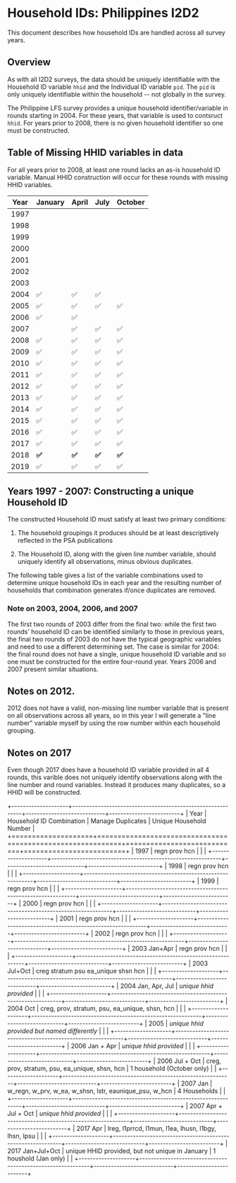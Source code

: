 # Household IDs: Philippines I2D2

This document describes how household IDs are handled across all survey years.

## Overview

As with all I2D2 surveys, the data should be uniquely identifiable with the Household ID variable `hhid` and the Individual ID variable `pid`. The `pid` is only uniquely identifiable within the household -- not globally in the survey.

The Philippine LFS survey provides a unique household identifier/variable in rounds starting in 2004. For these years, that variable is used to contsruct `hhid`. For years prior to 2008, there is no given household identifier so one must be constructed.

## Table of Missing HHID variables in data

For all years prior to 2008, at least one round lacks an as-is household ID variable. Manual HHID construction will occur for these rounds with missing HHID variables.

| Year | January | April | July  | October |
|------|---------|-------|-------|---------|
| 1997 |         |       |       |         |
| 1998 |         |       |       |         |
| 1999 |         |       |       |         |
| 2000 |         |       |       |         |
| 2001 |         |       |       |         |
| 2002 |         |       |       |         |
| 2003 |         |       |       |         |
| 2004 | ✅       | ✅     | ✅     |         |
| 2005 | ✅       | ✅     | ✅     | ✅       |
| 2006 | ✅       | ✅     |       |         |
| 2007 |         | ✅     | ✅     | ✅       |
| 2008 | ✅       | ✅     | ✅     | ✅       |
| 2009 | ✅       | ✅     | ✅     | ✅       |
| 2010 | ✅       | ✅     | ✅     | ✅       |
| 2011 | ✅       | ✅     | ✅     | ✅       |
| 2012 | ✅       | ✅     | ✅     | ✅       |
| 2013 | ✅       | ✅     | ✅     | ✅       |
| 2014 | ✅       | ✅     | ✅     | ✅       |
| 2015 | ✅       | ✅     | ✅     | ✅       |
| 2016 | ✅       | ✅     | ✅     | ✅       |
| 2017 | ✅       | ✅     | ✅     | ✅       |
| 2018 | **✅**   | **✅** | **✅** | **✅**   |
| 2019 | ✅       | ✅     | ✅     | ✅       |

## Years 1997 - 2007: Constructing a unique Household ID

The constructed Household ID must satisfy at least two primary conditions:

1.  The household groupings it produces should be at least descriptively reflected in the PSA publications

2.  The Household ID, along with the given line number variable, should uniquely identify all observations, minus obvious duplicates.

The following table gives a list of the variable combinations used to determine unique household IDs in each year and the resulting number of households that combination generates if/once duplicates are removed.

### Note on 2003, 2004, 2006, and 2007

The first two rounds of 2003 differ from the final two: while the first two rounds' household ID can be identified similarly to those in previous years, the final two rounds of 2003 do not have the typical geographic variables and need to use a different determining set. The case is similar for 2004: the final round does not have a single, unique household ID variable and so one must be constructed for the entire four-round year. Years 2006 and 2007 present similar situations.

## Notes on 2012.
2012 does not have a valid, non-missing line number variable that is present on all observations across all years, so in this year I will generate a "line number" variable myself by using the row number within each household grouping.

## Notes on 2017
Even though 2017 does have a household ID variable provided in all 4 rounds, this varible does not uniquely identify observations along with the line number and round variables. Instead it produces many duplicates, so a HHID will be constructed.

+--------------------+------------------------------------------------------------+----------------------------+-------------------------+
| Year               | Household ID Combination                                   | Manage Duplicates          | Unique Household Number |
+====================+============================================================+============================+=========================+
| 1997               | regn prov hcn                                              |                            |                         |
+--------------------+------------------------------------------------------------+----------------------------+-------------------------+
| 1998               | regn prov hcn                                              |                            |                         |
+--------------------+------------------------------------------------------------+----------------------------+-------------------------+
| 1999               | regn prov hcn                                              |                            |                         |
+--------------------+------------------------------------------------------------+----------------------------+-------------------------+
| 2000               | regn prov hcn                                              |                            |                         |
+--------------------+------------------------------------------------------------+----------------------------+-------------------------+
| 2001               | regn prov hcn                                              |                            |                         |
+--------------------+------------------------------------------------------------+----------------------------+-------------------------+
| 2002               | regn prov hcn                                              |                            |                         |
+--------------------+------------------------------------------------------------+----------------------------+-------------------------+
| 2003 Jan+Apr       | regn prov hcn                                              |                            |                         |
+--------------------+------------------------------------------------------------+----------------------------+-------------------------+
| 2003 Jul+Oct       | creg stratum psu ea_unique shsn hcn                        |                            |                         |
+--------------------+------------------------------------------------------------+----------------------------+-------------------------+
| 2004 Jan, Apr, Jul | *unique hhid provided*                                     |                            |                         |
+--------------------+------------------------------------------------------------+----------------------------+-------------------------+
| 2004 Oct           | creg, prov, stratum, psu, ea_unique, shsn, hcn             |                            |                         |
+--------------------+------------------------------------------------------------+----------------------------+-------------------------+
| 2005               | *unique hhid provided but named differently*               |                            |                         |
+--------------------+------------------------------------------------------------+----------------------------+-------------------------+
| 2006 Jan + Apr     | *unique hhid provided*                                     |                            |                         |
+--------------------+------------------------------------------------------------+----------------------------+-------------------------+
| 2006 Jul + Oct     | creg, prov, stratum, psu, ea_unique, shsn, hcn             | 1 household (October only) |                         |
+--------------------+------------------------------------------------------------+----------------------------+-------------------------+
| 2007 Jan           | w_regn, w_prv, w_ea, w_shsn, lstr, eaunique_psu, w_hcn | 4 Households               |                         |
+--------------------+------------------------------------------------------------+----------------------------+-------------------------+
| 2007 Apr + Jul + Oct | *unique hhid provided* |              						|                         |
+--------------------+------------------------------------------------------------+----------------------------+-------------------------+
| 2017 Apr				 |  lreg, l1prrcd, l1mun, l1ea, lhusn, l1bgy, lhsn, lpsu |              			|                         |
+--------------------+------------------------------------------------------------+----------------------------+-------------------------+
| 2017 Jan+Jul+Oct	 |  unique HHID provided, but not unique in January | 1 houshold (Jan only)                |                         |
+--------------------+------------------------------------------------------------+----------------------------+-------------------------+
